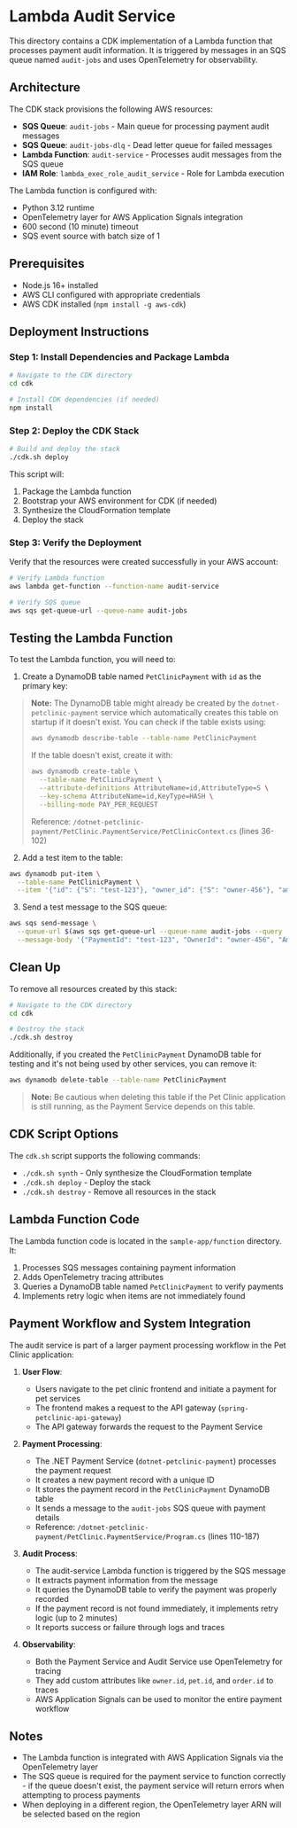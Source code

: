 # Lambda Audit Service

This directory contains a CDK implementation of a Lambda function that processes payment audit information. It is triggered by messages in an SQS queue named `audit-jobs` and uses OpenTelemetry for observability.

## Architecture

The CDK stack provisions the following AWS resources:

- **SQS Queue**: `audit-jobs` - Main queue for processing payment audit messages
- **SQS Queue**: `audit-jobs-dlq` - Dead letter queue for failed messages
- **Lambda Function**: `audit-service` - Processes audit messages from the SQS queue
- **IAM Role**: `lambda_exec_role_audit_service` - Role for Lambda execution

The Lambda function is configured with:
- Python 3.12 runtime
- OpenTelemetry layer for AWS Application Signals integration
- 600 second (10 minute) timeout
- SQS event source with batch size of 1

## Prerequisites

- Node.js 16+ installed
- AWS CLI configured with appropriate credentials
- AWS CDK installed (`npm install -g aws-cdk`)

## Deployment Instructions

### Step 1: Install Dependencies and Package Lambda

```bash
# Navigate to the CDK directory
cd cdk

# Install CDK dependencies (if needed)
npm install
```

### Step 2: Deploy the CDK Stack

```bash
# Build and deploy the stack
./cdk.sh deploy
```

This script will:
1. Package the Lambda function
2. Bootstrap your AWS environment for CDK (if needed)
3. Synthesize the CloudFormation template
4. Deploy the stack

### Step 3: Verify the Deployment

Verify that the resources were created successfully in your AWS account:

```bash
# Verify Lambda function
aws lambda get-function --function-name audit-service

# Verify SQS queue
aws sqs get-queue-url --queue-name audit-jobs
```

## Testing the Lambda Function

To test the Lambda function, you will need to:

1. Create a DynamoDB table named `PetClinicPayment` with `id` as the primary key:

> **Note:** The DynamoDB table might already be created by the `dotnet-petclinic-payment` service which automatically creates this table on startup if it doesn't exist. You can check if the table exists using:
> ```bash
> aws dynamodb describe-table --table-name PetClinicPayment
> ```
> If the table doesn't exist, create it with:
> ```bash
> aws dynamodb create-table \
>   --table-name PetClinicPayment \
>   --attribute-definitions AttributeName=id,AttributeType=S \
>   --key-schema AttributeName=id,KeyType=HASH \
>   --billing-mode PAY_PER_REQUEST
> ```
> Reference: `/dotnet-petclinic-payment/PetClinic.PaymentService/PetClinicContext.cs` (lines 36-102)

2. Add a test item to the table:
```bash
aws dynamodb put-item \
  --table-name PetClinicPayment \
  --item '{"id": {"S": "test-123"}, "owner_id": {"S": "owner-456"}, "amount": {"N": "50"}}'
```

3. Send a test message to the SQS queue:
```bash
aws sqs send-message \
  --queue-url $(aws sqs get-queue-url --queue-name audit-jobs --query 'QueueUrl' --output text) \
  --message-body '{"PaymentId": "test-123", "OwnerId": "owner-456", "Amount": "50"}'
```


## Clean Up

To remove all resources created by this stack:

```bash
# Navigate to the CDK directory
cd cdk

# Destroy the stack
./cdk.sh destroy
```

Additionally, if you created the `PetClinicPayment` DynamoDB table for testing and it's not being used by other services, you can remove it:

```bash
aws dynamodb delete-table --table-name PetClinicPayment
```

> **Note:** Be cautious when deleting this table if the Pet Clinic application is still running, as the Payment Service depends on this table.

## CDK Script Options

The `cdk.sh` script supports the following commands:

- `./cdk.sh synth` - Only synthesize the CloudFormation template
- `./cdk.sh deploy` - Deploy the stack
- `./cdk.sh destroy` - Remove all resources in the stack

## Lambda Function Code

The Lambda function code is located in the `sample-app/function` directory. It:

1. Processes SQS messages containing payment information
2. Adds OpenTelemetry tracing attributes
3. Queries a DynamoDB table named `PetClinicPayment` to verify payments
4. Implements retry logic when items are not immediately found

## Payment Workflow and System Integration

The audit service is part of a larger payment processing workflow in the Pet Clinic application:

1. **User Flow**:
   - Users navigate to the pet clinic frontend and initiate a payment for pet services
   - The frontend makes a request to the API gateway (`spring-petclinic-api-gateway`)
   - The API gateway forwards the request to the Payment Service

2. **Payment Processing**:
   - The .NET Payment Service (`dotnet-petclinic-payment`) processes the payment request
   - It creates a new payment record with a unique ID
   - It stores the payment record in the `PetClinicPayment` DynamoDB table
   - It sends a message to the `audit-jobs` SQS queue with payment details
   - Reference: `/dotnet-petclinic-payment/PetClinic.PaymentService/Program.cs` (lines 110-187)

3. **Audit Process**:
   - The audit-service Lambda function is triggered by the SQS message
   - It extracts payment information from the message
   - It queries the DynamoDB table to verify the payment was properly recorded
   - If the payment record is not found immediately, it implements retry logic (up to 2 minutes)
   - It reports success or failure through logs and traces

4. **Observability**:
   - Both the Payment Service and Audit Service use OpenTelemetry for tracing
   - They add custom attributes like `owner.id`, `pet.id`, and `order.id` to traces
   - AWS Application Signals can be used to monitor the entire payment workflow

## Notes

- The Lambda function is integrated with AWS Application Signals via the OpenTelemetry layer
- The SQS queue is required for the payment service to function correctly - if the queue doesn't exist, the payment service will return errors when attempting to process payments
- When deploying in a different region, the OpenTelemetry layer ARN will be selected based on the region
